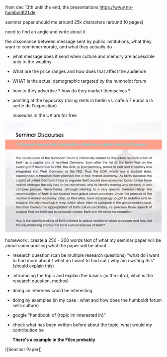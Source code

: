 from dec 13th until the end, the presentations
https://www.no-humboldt21.de

seminar paper should me around 25k characters (around 10 pages)

need to find an angle and write about it

the dissonance between message sent by public institutions, what they want to commmermorate, and what they actually do

- what message does it send when culture and memory are accessible only to the wealthy
- What are the price ranges and how does that affect the audience
- WHAT is the actual demographic targeted by the humnoldt forum
- how to they advertise ? how do they market themselves ?
- pointing at the hypocrisy (rising rents in berlin vs. cafe a 7 euros a la sortie de l'exposition)

  museums in the UK are for free

![img](Screenshot_2021-10-11_142158.png)

homework :
create a 250 - 300 words text of what my seminar paper will be about
summuraising what the paper will be about

- research question (can be multiple research questions)
  "what do i want to find more about / what do I want to find out / why am i writing this" (should explain this)
- introducing the topic and explain the basics (in the intro), what is the research question, method
- doing an interview could be interesting
- doing by examples (in my case : what and how does the humboldt forum sells culture)
- google "handbook of {topic im interested in}"
- check what has been written before about the topic, what would my contribution be


  **There's a example in the Files probably**

[[Seminar Paper]]

